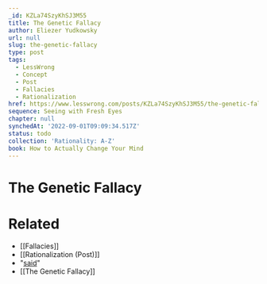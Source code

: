 ```yaml
---
_id: KZLa74SzyKhSJ3M55
title: The Genetic Fallacy
author: Eliezer Yudkowsky
url: null
slug: the-genetic-fallacy
type: post
tags:
  - LessWrong
  - Concept
  - Post
  - Fallacies
  - Rationalization
href: https://www.lesswrong.com/posts/KZLa74SzyKhSJ3M55/the-genetic-fallacy
sequence: Seeing with Fresh Eyes
chapter: null
synchedAt: '2022-09-01T09:09:34.517Z'
status: todo
collection: 'Rationality: A-Z'
book: How to Actually Change Your Mind
---
```


# The Genetic Fallacy


# Related

- [[Fallacies]]
- [[Rationalization (Post)]]
- "[said](http://forums.keenspot.com/viewtopic.php?p=1099965#p1099965)"
- [[The Genetic Fallacy]]